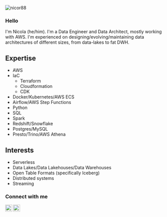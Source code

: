 <p align="left"> <img src="https://komarev.com/ghpvc/?username=nicor88&label=Profile%20views&color=0e75b6&style=flat" alt="nicor88" /> </p>

### Hello

I'm Nicola (he/him). I'm a Data Engineer and Data Architect, mostly working with AWS. I'm experienced on designing/evolving/maintaining data architectures of different sizes, from data-lakes to fat DWH.


## Expertise
* AWS
* IaC
   * Terraform
   * Cloudformation
   * CDK
* Docker/Kubernetes/AWS ECS
* Airflow/AWS Step Functions
* Python
* SQL
* Spark
* Redshift/Snowflake
* Postgres/MySQL
* Presto/Trino/AWS Athena

## Interests
* Serverless
* Data Lakes/Data Lakehouses/Data Warehouses
* Open Table Formats (specifically Iceberg)
* Distributed systems
* Streaming


### Connect with me
[<img align="left" alt="nicolacorda | LinkedIn" width="22" src="https://cdn.jsdelivr.net/npm/simple-icons@v3/icons/linkedin.svg" />][linkedin]
[<img align="left" alt="nicorc88 | Twitter" width="22" src="https://cdn.jsdelivr.net/npm/simple-icons@v3/icons/twitter.svg" />][twitter]<br />

[linkedin]: https://www.linkedin.com/in/nicolacorda/
[twitter]: https://twitter.com/nicorc88
